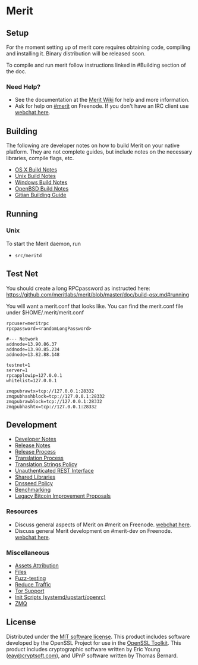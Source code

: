 Merit
=============

Setup
---------------------

For the moment setting up of merit core requires obtaining code, compiling and installing it.
Binary distribution will be released soon.

To compile and run merit follow instructions linked in #Building section of the doc.

### Need Help?

* See the documentation at the [Merit Wiki](https://github.com/meritlabs/merit/wiki)
for help and more information.
* Ask for help on [#merit](http://webchat.freenode.net?channels=merit) on Freenode. If you don't have an IRC client use [webchat here](http://webchat.freenode.net?channels=merit).

Building
---------------------
The following are developer notes on how to build Merit on your native platform.
They are not complete guides, but include notes on the necessary libraries, compile flags, etc.

- [OS X Build Notes](build-osx.md)
- [Unix Build Notes](build-unix.md)
- [Windows Build Notes](build-windows.md)
- [OpenBSD Build Notes](build-openbsd.md)
- [Gitian Building Guide](gitian-building.md)

Running
---------------------

### Unix

To start the Merit daemon, run
- `src/meritd`

Test Net
-------------------
You should create a long RPCpassword as instructed here: https://github.com/meritlabs/merit/blob/master/doc/build-osx.md#running

You will want a merit.conf that looks like. You can find the merit.conf file under $HOME/.merit/merit.conf

```
rpcuser=meritrpc
rpcpassword=<randomLongPassword>

#--- Network
addnode=13.90.86.37
addnode=13.90.85.234
addnode=13.82.88.148

testnet=1
server=1
rpcapplowip=127.0.0.1
whitelist=127.0.0.1

zmqpubrawtx=tcp://127.0.0.1:28332
zmqpubhashblock=tcp://127.0.0.1:28332
zmqpubrawblock=tcp://127.0.0.1:28332
zmqpubhashtx=tcp://127.0.0.1:28332
```

Development
---------------------

- [Developer Notes](developer-notes.md)
- [Release Notes](release-notes.md)
- [Release Process](release-process.md)
- [Translation Process](translation_process.md)
- [Translation Strings Policy](translation_strings_policy.md)
- [Unauthenticated REST Interface](REST-interface.md)
- [Shared Libraries](shared-libraries.md)
- [Dnsseed Policy](dnsseed-policy.md)
- [Benchmarking](benchmarking.md)
- [Legacy Bitcoin Improvement Proposals](bips.md)

### Resources
* Discuss general aspects of Merit on #merit on Freenode. [webchat here](http://webchat.freenode.net/?channels=merit).
* Discuss general Merit development on #merit-dev on Freenode. [webchat here](http://webchat.freenode.net/?channels=merit-dev).

### Miscellaneous
- [Assets Attribution](assets-attribution.md)
- [Files](files.md)
- [Fuzz-testing](fuzzing.md)
- [Reduce Traffic](reduce-traffic.md)
- [Tor Support](tor.md)
- [Init Scripts (systemd/upstart/openrc)](init.md)
- [ZMQ](zmq.md)

License
---------------------
Distributed under the [MIT software license](/COPYING).
This product includes software developed by the OpenSSL Project for use in the [OpenSSL Toolkit](https://www.openssl.org/). This product includes
cryptographic software written by Eric Young ([eay@cryptsoft.com](mailto:eay@cryptsoft.com)), and UPnP software written by Thomas Bernard.
